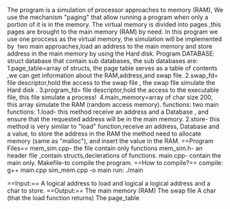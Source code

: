 The program is a simulation of processor approaches to memory (RAM), We use the mechanism "paging" that allow running a program when only a portion of it is in the memory.
The virtual memory is divided into pages ,this pages are brought to the main memory (RAM) by need.
In this program we use one proccess as the virtual memory, the simulation will be implemented by  two main approaches,load an address to the main memory and store address in the main memory by using the Hard disk.
Program DATABASE:
struct database that contain sub databases, the sub databases are:
1.page_table=array of structs, the page table serves as a table of contents ,we can get information about the RAM,address,and swap file.
2.swap_fd= file descriptor,hold the access to the swap file , the swap file simulate the Hard disk .
3.program_fd= file descriptor,hold the access to the executable file, this file simulate a process! 
4.main_memory=array of char size 200, this array simulate the RAM (random access memory).
functions:
two main functions:
1.load- this method receive an address and a Database , and ensure that the requested address will be in the main memory.
2.store- this method is very similar to "load" function,receive an address, Database and a value,
to store the address in the RAM the method need to allocate memory (same as "malloc"), and insert the value in the RAM.
==Program Files==
mem_sim.cpp- the file contain only functions
mem_sim.h- an header file ,contain structs,declerations of functions.
main.cpp- contain the main only.
Makefile-to compile the program.
==How to compile?==
compile: g++ main.cpp sim_mem.cpp -o main
run: ./main

==Input:==
A logical address to load and logical a logical address and a char to store.
==Output:==
The main memory (RAM)
The swap file
A char (that the load function returns)
The page_table


